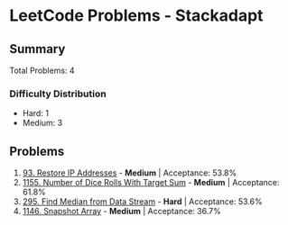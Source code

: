 # LeetCode Problems - Stackadapt

## Summary
Total Problems: 4

### Difficulty Distribution

- Hard: 1
- Medium: 3

## Problems

1. [93. Restore IP Addresses](https://leetcode.com/problems/restore-ip-addresses/) - **Medium** | Acceptance: 53.8%
2. [1155. Number of Dice Rolls With Target Sum](https://leetcode.com/problems/number-of-dice-rolls-with-target-sum/) - **Medium** | Acceptance: 61.8%
3. [295. Find Median from Data Stream](https://leetcode.com/problems/find-median-from-data-stream/) - **Hard** | Acceptance: 53.6%
4. [1146. Snapshot Array](https://leetcode.com/problems/snapshot-array/) - **Medium** | Acceptance: 36.7%